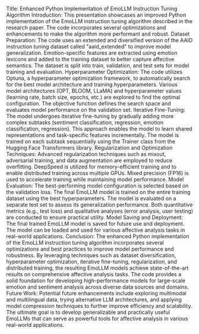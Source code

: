 Title: Enhanced Python Implementation of EmoLLM Instruction Tuning Algorithm
Introduction: This presentation showcases an improved Python implementation of the EmoLLM instruction tuning algorithm described in the research paper. The code incorporates several optimizations and enhancements to make the algorithm more performant and robust.
Dataset Preparation:
The code uses an extended and diversified version of the AAID instruction tuning dataset called "aaid_extended" to improve model generalization.
Emotion-specific features are extracted using emotion lexicons and added to the training dataset to better capture affective semantics.
The dataset is split into train, validation, and test sets for model training and evaluation.
Hyperparameter Optimization:
The code utilizes Optuna, a hyperparameter optimization framework, to automatically search for the best model architecture and training hyperparameters.
Various model architectures (OPT, BLOOM, LLaMA) and hyperparameter values (learning rate, batch size, epochs, etc.) are explored to find the optimal configuration.
The objective function defines the search space and evaluates model performance on the validation set.
Iterative Fine-Tuning:
The model undergoes iterative fine-tuning by gradually adding more complex subtasks (sentiment classification, regression, emotion classification, regression).
This approach enables the model to learn shared representations and task-specific features incrementally.
The model is trained on each subtask sequentially using the Trainer class from the Hugging Face Transformers library.
Regularization and Optimization Techniques:
Advanced regularization techniques such as mixout, adversarial training, and data augmentation are employed to reduce overfitting.
DeepSpeed is utilized for memory-efficient training and to enable distributed training across multiple GPUs.
Mixed precision (FP16) is used to accelerate training while maintaining model performance.
Model Evaluation:
The best-performing model configuration is selected based on the validation loss.
The final EmoLLM model is trained on the entire training dataset using the best hyperparameters.
The model is evaluated on a separate test set to assess its generalization performance.
Both quantitative metrics (e.g., test loss) and qualitative analyses (error analysis, user testing) are conducted to ensure practical utility.
Model Saving and Deployment:
The final trained EmoLLM model is saved for future use and deployment.
The model can be loaded and used for various affective analysis tasks in real-world applications.
Conclusion: The enhanced Python implementation of the EmoLLM instruction tuning algorithm incorporates several optimizations and best practices to improve model performance and robustness. By leveraging techniques such as dataset diversification, hyperparameter optimization, iterative fine-tuning, regularization, and distributed training, the resulting EmoLLM models achieve state-of-the-art results on comprehensive affective analysis tasks. The code provides a solid foundation for developing high-performance models for large-scale emotion and sentiment analysis across diverse data sources and domains.
Future Work: Potential future enhancements include exploring multimodal and multilingual data, trying alternative LLM architectures, and applying model compression techniques to further improve efficiency and scalability. The ultimate goal is to develop generalizable and practically useful EmoLLMs that can serve as powerful tools for affective analysis in various real-world applications.
